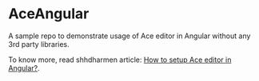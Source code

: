 # AceAngular

A sample repo to demonstrate usage of Ace editor in Angular without any 3rd party libraries.

To know more, read shhdharmen article: [How to setup Ace editor in Angular?](https://blog.shhdharmen.me/how-to-setup-ace-editor-in-angular).
